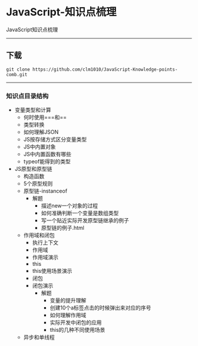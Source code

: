 # JavaScript-知识点梳理
JavaScript知识点梳理

****

## 下载
```shell
git clone https://github.com/clm1010/JavaScript-Knowledge-points-comb.git
```

****

### 知识点目录结构
  * 变量类型和计算
    * 何时使用===和==
    * 类型转换
    * 如何理解JSON
    * JS按存储方式区分变量类型
    * JS中内置对象
    * JS中内置函数有哪些
    * typeof能得到的类型
  * JS原型和原型链
    * 构造函数
    * 5个原型规则
    * 原型链-instanceof
      * 解题
        *  描述new一个对象的过程
        *  如何准确判断一个变量是数组类型
        *  写一个贴近实际开发原型链继承的例子
        *  原型链的例子.html
    * 作用域和闭包
      * 执行上下文
      * 作用域
      * 作用域演示
      * this
      * this使用场景演示
      * 闭包
      * 闭包演示
        * 解题
          *  变量的提升理解
          *  创建10个a标签点击的时候弹出来对应的序号
          *  如何理解作用域
          *  实际开发中闭包的应用
          *  this的几种不同使用场景
    * 异步和单线程
